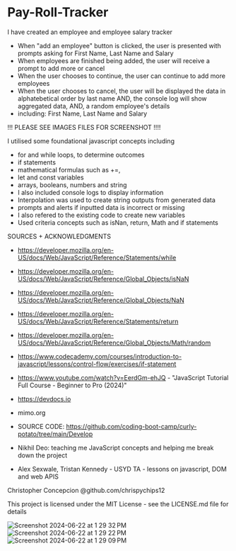# Pay-Roll-Tracker
I have created an employee and employee salary tracker

- When "add an employee" button is clicked, the user is presented with prompts asking for First Name, Last Name and Salary
- When employees are finished being added, the user will receive a prompt to add more or cancel
- When the user chooses to continue, the user can continue to add more employees
- When the user chooses to cancel, the user will be displayed the data in alphatebetical order by last name
AND, the console log will show aggregated data, AND, a random employee's details
- including: First Name, Last Name and Salary 

<a href="./assets/images/Screenshot 2024-06-22 at 1.29.09 PM.png"></a>
<a href="/assets/images/Screenshot 2024-06-22 at 1.29.22 PM.png"></a>
<a href="/assets/images/Screenshot 2024-06-22 at 1.29.32 PM.png"></a>


!!! PLEASE SEE IMAGES FILES FOR SCREENSHOT !!!!


I utilised some foundational javascript concepts including
- for and while loops, to determine outcomes
- if statements 
- mathematical formulas such as +=, 
- let and const variables
- arrays, booleans, numbers and string
- I also included console logs to display information
- Interpolation was used to create string outputs from generated data
- prompts and alerts if inputted data is incorrect or missing
- I also refered to the existing code to create new variables
- Used criteria concepts such as isNan, return, Math and if statements

SOURCES + ACKNOWLEDGMENTS
- https://developer.mozilla.org/en-US/docs/Web/JavaScript/Reference/Statements/while
- https://developer.mozilla.org/en-US/docs/Web/JavaScript/Reference/Global_Objects/isNaN
- https://developer.mozilla.org/en-US/docs/Web/JavaScript/Reference/Global_Objects/NaN
- https://developer.mozilla.org/en-US/docs/Web/JavaScript/Reference/Statements/return
- https://developer.mozilla.org/en-US/docs/Web/JavaScript/Reference/Global_Objects/Math/random
- https://www.codecademy.com/courses/introduction-to-javascript/lessons/control-flow/exercises/if-statement
- https://www.youtube.com/watch?v=EerdGm-ehJQ - "JavaScript Tutorial Full Course - Beginner to Pro (2024)"
- https://devdocs.io
- mimo.org


- SOURCE CODE: https://github.com/coding-boot-camp/curly-potato/tree/main/Develop
- Nikhil Deo: teaching me JavaScript concepts and helping me break down the project
- Alex Sexwale, Tristan Kennedy - USYD TA - lessons on javascript, DOM and web APIS

Christopher Concepcion @github.com/chrispychips12

This project is licensed under the MIT License - see the LICENSE.md file for details

![Screenshot 2024-06-22 at 1 29 32 PM](https://github.com/chrispychips12/Pay-Roll-Tracker/assets/94519893/6787ce21-0810-46e1-8ab8-bf7d5a2c86f5)
![Screenshot 2024-06-22 at 1 29 22 PM](https://github.com/chrispychips12/Pay-Roll-Tracker/assets/94519893/d842062f-94ae-4526-98f3-67f7521706e0)
![Screenshot 2024-06-22 at 1 29 09 PM](https://github.com/chrispychips12/Pay-Roll-Tracker/assets/94519893/e62e0291-583b-444a-ad28-0c56ae41d776)
